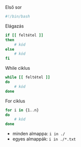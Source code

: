 Első sor
```sh
#!/bin/bash
```
Elágazás
```sh
if [[ feltétel ]]
then
	# kód
else
	# kód
fi
```
While ciklus
```sh
while [[ feltétel ]]
do
	# kód
done
```
For ciklus
```sh
for i in {1..n}
do
	# kód
done
```
- minden almappa: `i in ./`
- egyes almappák: `i in ./*.txt`